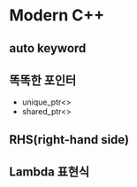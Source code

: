 # Modern C++

## auto keyword

## 똑똑한 포인터

- unique_ptr<>
- shared_ptr<>


## RHS(right-hand side)

## Lambda 표현식

